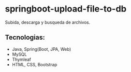 # springboot-upload-file-to-db

Subida, descarga y busqueda de archivos. 

## Tecnologias: 
+ Java, Spring(Boot, JPA, Web)
+ MySQL
+ Thymleaf
+ HTML, CSS, Bootstrap
